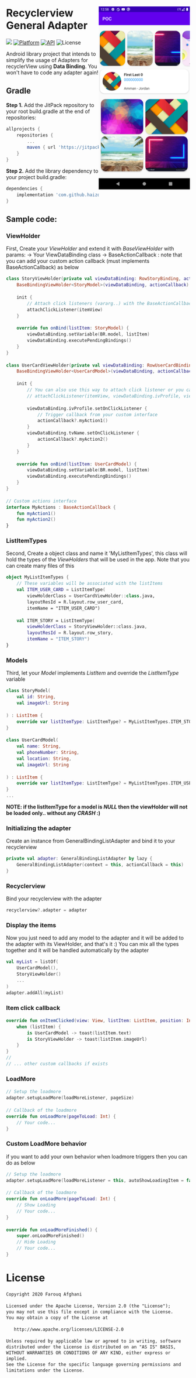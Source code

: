 <p align="center"><img src="/sample.png" width="250" align="right" vspace="24"></p>

Recyclerview General Adapter
=================
[![](https://jitpack.io/v/Haizo94/recyclerview-general-adapter.svg)](https://jitpack.io/#Haizo94/recyclerview-general-adapter)
[![Platform](https://img.shields.io/badge/platform-android-green.svg)](http://developer.android.com/index.html)
[![API](https://img.shields.io/badge/API-19%2B-blue.svg?style=flat)](https://android-arsenal.com/api?level=19)
![License](http://img.shields.io/badge/license-APACHE2-blue.svg)

Android library project that intends to simplify the usage of Adapters for recyclerView using **Data Binding**. You won't have to code any adapter again!

## Gradle

**Step 1.** Add the JitPack repository to your root build.gradle at the end of repositories:
```gradle
allprojects {
    repositories {
        ...
        maven { url 'https://jitpack.io' }
    }
}
```

**Step 2.** Add the library dependency to your project build.gradle:
```gradle
dependencies {
	implementation 'com.github.haizo-code:recyclerview-general-adapter:v1.3.0'
}
```

## Sample code:

### ViewHolder
First, Create your *ViewHolder* and extend it with *BaseViewHolder<YourModelHere>* with params:
    -> Your ViewDataBinding class
    -> BaseActionCallback : note that you can add your custom action callback (must implements BaseActionCallback)
    as below
```kotlin
class StoryViewHolder(private val viewDataBinding: RowStoryBinding, actionCallback: BaseActionCallback?) :
    BaseBindingViewHolder<StoryModel>(viewDataBinding, actionCallback) {

    init {
        // Attach click listeners (vararg..) with the BaseActionCallback
        attachClickListener(itemView)
    }

    override fun onBind(listItem: StoryModel) {
        viewDataBinding.setVariable(BR.model, listItem)
        viewDataBinding.executePendingBindings()
    }
}

class UserCardViewHolder(private val viewDataBinding: RowUserCardBinding, actionCallback: MyActions?) :
    BaseBindingViewHolder<UserCardModel>(viewDataBinding, actionCallback) {

    init {
        // You can also use this way to attach click listener or you can use custom callbacks such as MyActions
        // attachClickListener(itemView, viewDataBinding.ivProfile, viewDataBinding.tvName)

        viewDataBinding.ivProfile.setOnClickListener {
            // Trigger callback from your custom interface
            actionCallback?.myAction1()
        }
        viewDataBinding.tvName.setOnClickListener {
            actionCallback?.myAction2()
        }
    }

    override fun onBind(listItem: UserCardModel) {
        viewDataBinding.setVariable(BR.model, listItem)
        viewDataBinding.executePendingBindings()
    }
}

// Custom actions interface
interface MyActions : BaseActionCallback {
    fun myAction1()
    fun myAction2()
}
```

### ListItemTypes 
Second, Create a object class and name it 'MyListItemTypes', this class will hold the types of the *ViewHolders* that will be used in the app.
Note that you can create many files of this
```kotlin
object MyListItemTypes {
    // These variables will be associated with the listItems
    val ITEM_USER_CARD = ListItemType(
        viewHolderClass = UserCardViewHolder::class.java,
        layoutResId = R.layout.row_user_card,
        itemName = "ITEM_USER_CARD")

    val ITEM_STORY = ListItemType(
        viewHolderClass = StoryViewHolder::class.java,
        layoutResId = R.layout.row_story,
        itemName = "ITEM_STORY")
}
```

### Models
Third, let your *Model* implements *ListItem* and override the *ListItemType* variable
```kotlin
class StoryModel(
    val id: String,
    val imageUrl: String

) : ListItem {
    override var listItemType: ListItemType? = MyListItemTypes.ITEM_STORY
}

class UserCardModel(
    val name: String,
    val phoneNumber: String,
    val location: String,
    val imageUrl: String

) : ListItem {
    override var listItemType: ListItemType? = MyListItemTypes.ITEM_USER_CARD
}
...
```
**NOTE: if the listItemType for a model is *NULL* then the viewHolder will not be loaded only.. without any *CRASH* :)**


### Initializing the adapter
Create an instance from GeneralBindingListAdapter and bind it to your recyclerview
```kotlin
private val adapter: GeneralBindingListAdapter by lazy {
    GeneralBindingListAdapter(context = this, actionCallback = this)
}
```

### Recyclerview
Bind your recyclerview with the adapter
```kotlin
recyclerview?.adapter = adapter
```

### Display the items
Now you just need to add any model to the adapter and it will be added to the adapter with its ViewHolder, and that's it :)
You can mix all the types together and it will be handled automatically by the adapter
```kotlin
val myList = listOf(
    UserCardModel(),
    StoryViewHolder()
    ...
)
adapter.addAll(myList)
```

### Item click callback
```kotlin
override fun onItemClicked(view: View, listItem: ListItem, position: Int, actionId: Int) {
    when (listItem) {
        is UserCardModel -> toast(listItem.text)
        is StoryViewHolder -> toast(listItem.imageUrl)
    }
}
//
// ... other custom callbacks if exists
```

### LoadMore
```kotlin
// Setup the loadmore
adapter.setupLoadMore(loadMoreListener, pageSize)

// Callback of the loadmore
override fun onLoadMore(pageToLoad: Int) {
    // Your code...
}
```

### Custom LoadMore behavior
if you want to add your own behavior when loadmore triggers then you can do as below

```kotlin
// Setup the loadmore
adapter.setupLoadMore(loadMoreListener = this, autoShowLoadingItem = false, pageSize = 20, loadingThreshold = 3)

// Callback of the loadmore
override fun onLoadMore(pageToLoad: Int) {
    // Show Loading
    // Your code...
}

override fun onLoadMoreFinished() {
    super.onLoadMoreFinished()
    // Hide Loading
    // Your code...
}
```

# License

    Copyright 2020 Farouq Afghani

    Licensed under the Apache License, Version 2.0 (the "License");
    you may not use this file except in compliance with the License.
    You may obtain a copy of the License at

       http://www.apache.org/licenses/LICENSE-2.0

    Unless required by applicable law or agreed to in writing, software
    distributed under the License is distributed on an "AS IS" BASIS,
    WITHOUT WARRANTIES OR CONDITIONS OF ANY KIND, either express or implied.
    See the License for the specific language governing permissions and
    limitations under the License.
    
